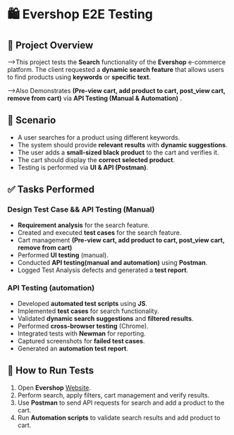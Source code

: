 # 🛍️ Evershop E2E Testing  

## 📌 Project Overview  
-->This project tests the **Search** functionality of the **Evershop** e-commerce platform. The client requested a **dynamic search feature** that allows users to find products using **keywords** or **specific text**.  

-->Also Demonstrates **(Pre-view cart, add product to cart, post_view cart, remove from cart)** via **API Testing (Manual & Automation)** .

## 🔎 Scenario  
- A user searches for a product using different keywords.  
- The system should provide **relevant results** with **dynamic suggestions**.  
- The user adds a **small-sized black product** to the cart and verifies it.  
- The cart should display the **correct selected product**.  
- Testing is performed via **UI & API (Postman)**.

## ✅ Tasks Performed  
### **Design Test Case && API Testing (Manual)**  
- **Requirement analysis** for the search feature.  
- Created and executed **test cases** for the search feature.
- Cart management **(Pre-view cart, add product to cart, post_view cart, remove from cart)** 
- Performed **UI testing** (manual).  
- Conducted **API testing(manual and automation)** using **Postman**.  
- Logged Test Analysis defects and generated a **test report**.  

### **API Testing (automation)**  
- Developed **automated test scripts** using **JS**.  
- Implemented **test cases** for search functionality.  
- Validated **dynamic search suggestions** and **filtered results**.  
- Performed **cross-browser testing** (Chrome).  
- Integrated tests with **Newman** for reporting.  
- Captured screenshots for **failed test cases**.  
- Generated an **automation test report**.  

## 🚀 How to Run Tests  
1. Open **Evershop** [Website](https://demo.evershop.io/).  
2. Perform search, apply filters, cart management and verify results.  
3. Use **Postman** to send API requests for search and add a product to the cart.  
4. Run **Automation scripts** to validate search results and add product to cart.  
 
